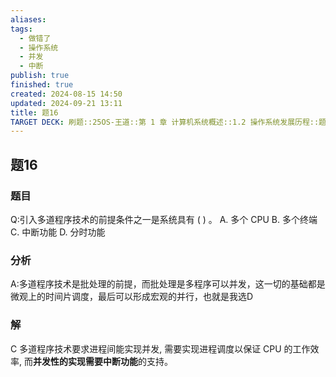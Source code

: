 ```yaml
---
aliases: 
tags:
  - 做错了
  - 操作系统
  - 并发
  - 中断
publish: true
finished: true
created: 2024-08-15 14:50
updated: 2024-09-21 13:11
title: 题16
TARGET DECK: 刷题::25OS-王道::第 1 章 计算机系统概述::1.2 操作系统发展历程::题16
---
```

## 题16
### 题目
Q:引入多道程序技术的前提条件之一是系统具有 ( ) 。
A. 多个 CPU B. 多个终端 C. 中断功能 D. 分时功能
### 分析
A:多道程序技术是批处理的前提，而批处理是多程序可以并发，这一切的基础都是微观上的时间片调度，最后可以形成宏观的并行，也就是我选D
### 解
C
多道程序技术要求进程间能实现并发, 需要实现进程调度以保证 CPU 的工作效率, 而**并发性的实现需要中断功能**的支持。
<!--ID: 1724147519657-->
